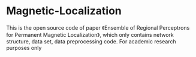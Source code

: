 # Magnetic-Localization
This is the open source code of paper 《Ensemble of Regional Perceptrons for Permanent Magnetic Localization》, which only contains network structure, data set, data preprocessing code. For academic research purposes only

